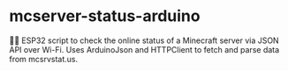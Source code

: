 # mcserver-status-arduino
🔌📶 ESP32 script to check the online status of a Minecraft server via JSON API over Wi-Fi. Uses ArduinoJson and HTTPClient to fetch and parse data from mcsrvstat.us.
